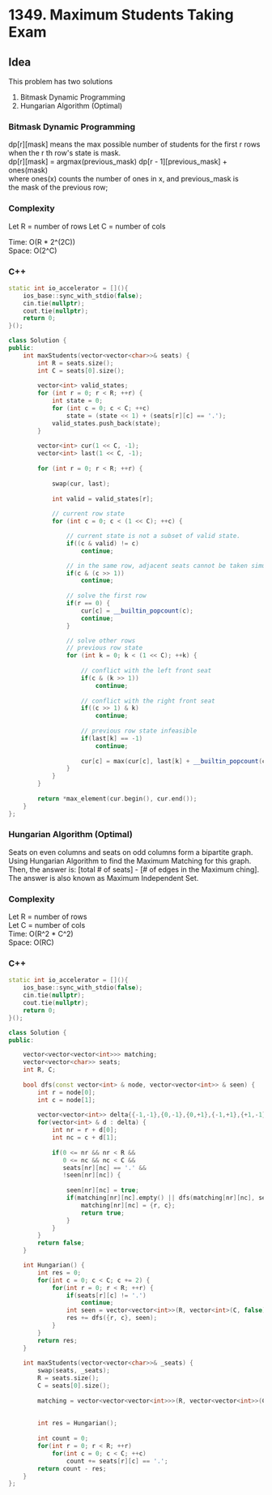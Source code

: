 # 1349. Maximum Students Taking Exam

## Idea
This problem has two solutions
1. Bitmask Dynamic Programming
2. Hungarian Algorithm (Optimal)

### Bitmask Dynamic Programming
dp[r][mask] means the max possible number of students for the first r rows  
when the r th row's state is mask.  
dp[r][mask] = argmax(previous_mask) dp[r - 1][previous_mask] + ones(mask)  
where ones(x) counts the number of ones in x, and previous_mask is  
the mask of the previous row;  

### Complexity
Let R = number of rows
Let C = number of cols

Time: O(R * 2^(2C))  
Space: O(2^C)

### C++
```C++
static int io_accelerator = [](){
    ios_base::sync_with_stdio(false);
    cin.tie(nullptr);
    cout.tie(nullptr);
    return 0;
}();

class Solution {
public:
    int maxStudents(vector<vector<char>>& seats) {
        int R = seats.size();
        int C = seats[0].size();
        
        vector<int> valid_states;
        for (int r = 0; r < R; ++r) {
            int state = 0;
            for (int c = 0; c < C; ++c) 
                state = (state << 1) + (seats[r][c] == '.');
            valid_states.push_back(state);
        }
		
        vector<int> cur(1 << C, -1);
        vector<int> last(1 << C, -1);
        
        for (int r = 0; r < R; ++r) {
            
            swap(cur, last);
            
            int valid = valid_states[r];
            
            // current row state
            for (int c = 0; c < (1 << C); ++c) {

                // current state is not a subset of valid state.
                if((c & valid) != c)
                    continue;

                // in the same row, adjacent seats cannot be taken simultaneously.
                if(c & (c >> 1))
                    continue;
                    
                // solve the first row
                if(r == 0) {
                    cur[c] = __builtin_popcount(c);
                    continue;
                }

                // solve other rows
                // previous row state
                for (int k = 0; k < (1 << C); ++k) {
                    
                    // conflict with the left front seat
                    if(c & (k >> 1))
                        continue;
                    
                    // conflict with the right front seat
                    if((c >> 1) & k)
                        continue;
                        
                    // previous row state infeasible
                    if(last[k] == -1)
                        continue;
                    
                    cur[c] = max(cur[c], last[k] + __builtin_popcount(c));
                }
            }
        }
        
        return *max_element(cur.begin(), cur.end());
    }
};
```

### Hungarian Algorithm (Optimal)
Seats on even columns and seats on odd columns form a bipartite graph.  
Using Hungarian Algorithm to find the Maximum Matching for this graph.  
Then, the answer is: [total # of seats] - [# of edges in the Maximum ching].  
The answer is also known as Maximum Independent Set.  

### Complexity
Let R = number of rows  
Let C = number of cols  
Time: O(R^2 * C^2)  
Space: O(RC)

### C++
```C++
static int io_accelerator = [](){
    ios_base::sync_with_stdio(false);
    cin.tie(nullptr);
    cout.tie(nullptr);
    return 0;
}();

class Solution {
public:

    vector<vector<vector<int>>> matching;
    vector<vector<char>> seats;
    int R, C;
    
    bool dfs(const vector<int> & node, vector<vector<int>> & seen) {
        int r = node[0];
        int c = node[1];
        
        vector<vector<int>> delta{{-1,-1},{0,-1},{0,+1},{-1,+1},{+1,-1},{+1,+1}};
        for(vector<int> & d : delta) {
            int nr = r + d[0];
            int nc = c + d[1];
            
            if(0 <= nr && nr < R && 
               0 <= nc && nc < C && 
               seats[nr][nc] == '.' && 
               !seen[nr][nc]) {
                
                seen[nr][nc] = true;
                if(matching[nr][nc].empty() || dfs(matching[nr][nc], seen)) {
                    matching[nr][nc] = {r, c};
                    return true;
                }
            }
        }
        return false;
    }

    int Hungarian() {
        int res = 0;
        for(int c = 0; c < C; c += 2) {
            for(int r = 0; r < R; ++r) {
                if(seats[r][c] != '.') 
                    continue;
                int seen = vector<vector<int>>(R, vector<int>(C, false));
                res += dfs({r, c}, seen);
            }
        }
        return res;
    }
    
    int maxStudents(vector<vector<char>>& _seats) {
        swap(seats, _seats);
        R = seats.size();
        C = seats[0].size();
        
        matching = vector<vector<vector<int>>>(R, vector<vector<int>>(C));
        
        
        int res = Hungarian();
                
        int count = 0;
        for(int r = 0; r < R; ++r)
            for(int c = 0; c < C; ++c)
                count += seats[r][c] == '.';
        return count - res;
    }
};
```